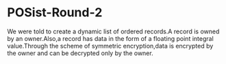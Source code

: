 # POSist-Round-2
We were told to create a dynamic list of ordered records.A record is owned by an owner.Also,a record has data in the form of a floating point integral value.Through the scheme of symmetric encryption,data is encrypted by the owner and can be decrypted only by the owner.
